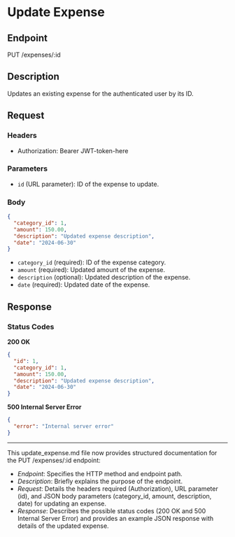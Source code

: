 
# Update Expense

## Endpoint
PUT /expenses/:id


## Description
Updates an existing expense for the authenticated user by its ID.

## Request
### Headers
- Authorization: Bearer JWT-token-here

### Parameters
- `id` (URL parameter): ID of the expense to update.

### Body
```json
{
  "category_id": 1,
  "amount": 150.00,
  "description": "Updated expense description",
  "date": "2024-06-30"
}
```

- `category_id` (required): ID of the expense category.
- `amount` (required): Updated amount of the expense.
- `description` (optional): Updated description of the expense.
- `date` (required): Updated date of the expense.

## Response
### Status Codes
**200 OK**
```json
{
  "id": 1,
  "category_id": 1,
  "amount": 150.00,
  "description": "Updated expense description",
  "date": "2024-06-30"
}
```

**500 Internal Server Error**
```json
{
  "error": "Internal server error"
}
```

---

This update_expense.md file now provides structured documentation for the PUT /expenses/:id endpoint:

- *Endpoint*: Specifies the HTTP method and endpoint path.
- *Description*: Briefly explains the purpose of the endpoint.
- *Request*: Details the headers required (Authorization), URL parameter (id), and JSON body parameters (category_id, amount, description, date) for updating an expense.
- *Response*: Describes the possible status codes (200 OK and 500 Internal Server Error) and provides an example JSON response with details of the updated expense.

